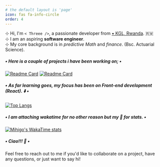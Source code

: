 ```yaml
---
# the default layout is 'page'
icon: fas fa-info-circle
order: 4
---
```


⊹ Hi, I'm `< Threee />`, a passionate developer from [• KGL, Rwanda](https://www.instagram.com/visitrwanda_now/). 🇷🇼  
⊹ I am an aspiring **software engineer**.  
⊹ My core background is in _predictive Math_ and _finance_. (Bsc. Actuarial Science).

##### • Here is a couple of projects i have been working on; •

[![Readme Card](https://github-readme-stats.vercel.app/api/pin/?username=LinMihigo&repo=Bookie&theme=apprentice&show_icons=true&show_owner=true)](https://github.com/linmihigo/bookie)
[![Readme Card](https://github-readme-stats.vercel.app/api/pin/?username=LinMihigo&repo=CS-Practice-Hub&theme=apprentice&show_icons=true&show_owner=true)](https://github.com/LinMihigo/CS-Practice-Hub)

##### • As far learning goes, my focus has been on Front-end development (React). ⬇️ •

[![Top Langs](https://github-readme-stats.vercel.app/api/top-langs/?username=LinMihigo&layout=compact&theme=bear&show_icons=true&langs_count=8)](https://github.com/LinMihigo/CS-Practice-Hub)

##### • I am attaching wakatime for no other reason but my 🤍 for stats. •

[![Mihigo's WakaTime stats](https://github-readme-stats.vercel.app/api/wakatime?username=Mihigo&layout=compact&theme=apprentice)](https://github.com/linmihigo)

##### • Ciao!!! 🤗 •

Feel free to reach out to me if you'd like to collaborate on a project, have any questions, or just want to say hi!
